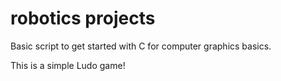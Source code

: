 # robotics projects
Basic script to get started with C for computer graphics basics.

This is a simple Ludo game!
